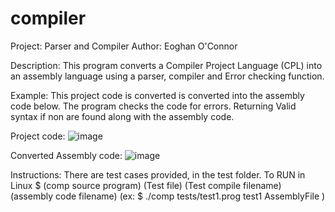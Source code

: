 # compiler
Project: Parser and Compiler
Author: Eoghan O'Connor

Description: This program converts a Compiler Project Language (CPL) into an assembly language using a parser, compiler and Error checking function.

Example: 
This project code is converted is converted into the assembly code below. The program checks the code for errors.
Returning Valid syntax if non are found along with the assembly code.

Project code:
![image](https://user-images.githubusercontent.com/45408401/113144157-dbdb6a80-9224-11eb-8e3b-f03dbe6eaeb8.png)

Converted Assembly code:
![image](https://user-images.githubusercontent.com/45408401/113144511-383e8a00-9225-11eb-91d5-a8b8431b5190.png)


Instructions:
There are test cases provided, in the test folder.
To RUN in Linux $ (comp source program) (Test file)  (Test compile filename)  (assembly code filename) 
(ex:   $ ./comp tests/test1.prog test1 AssemblyFile )
